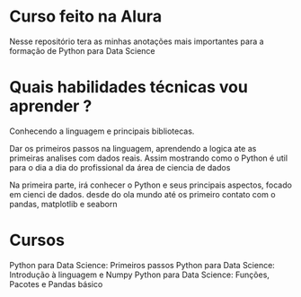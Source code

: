 # Curso feito na Alura
Nesse repositório tera as minhas anotações mais importantes para a formação de Python para Data Science

# Quais habilidades técnicas vou aprender ?

Conhecendo a linguagem e principais bibliotecas.

Dar os primeiros passos na linguagem, aprendendo a logica ate as primeiras analises com dados reais.
Assim mostrando como o Python é util para o dia a dia do profissional da área de ciencia de dados

Na primeira parte, irá conhecer o Python e seus principais aspectos, focado em cienci de dados. desde do ola mundo até os primeiro contato com o pandas, matplotlib e seaborn


# Cursos 
Python para Data Science: Primeiros passos
Python para Data Science: Introdução à linguagem e Numpy
Python para Data Science: Funções, Pacotes e Pandas básico

